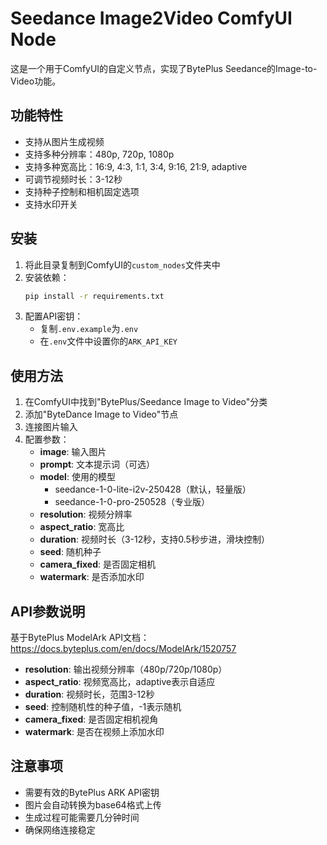 # Seedance Image2Video ComfyUI Node

这是一个用于ComfyUI的自定义节点，实现了BytePlus Seedance的Image-to-Video功能。

## 功能特性

- 支持从图片生成视频
- 支持多种分辨率：480p, 720p, 1080p
- 支持多种宽高比：16:9, 4:3, 1:1, 3:4, 9:16, 21:9, adaptive
- 可调节视频时长：3-12秒
- 支持种子控制和相机固定选项
- 支持水印开关

## 安装

1. 将此目录复制到ComfyUI的`custom_nodes`文件夹中
2. 安装依赖：
   ```bash
   pip install -r requirements.txt
   ```
3. 配置API密钥：
   - 复制`.env.example`为`.env`
   - 在`.env`文件中设置你的`ARK_API_KEY`

## 使用方法

1. 在ComfyUI中找到"BytePlus/Seedance Image to Video"分类
2. 添加"ByteDance Image to Video"节点
3. 连接图片输入
4. 配置参数：
   - **image**: 输入图片
   - **prompt**: 文本提示词（可选）
   - **model**: 使用的模型
     - seedance-1-0-lite-i2v-250428（默认，轻量版）
     - seedance-1-0-pro-250528（专业版）
   - **resolution**: 视频分辨率
   - **aspect_ratio**: 宽高比
   - **duration**: 视频时长（3-12秒，支持0.5秒步进，滑块控制）
   - **seed**: 随机种子
   - **camera_fixed**: 是否固定相机
   - **watermark**: 是否添加水印

## API参数说明

基于BytePlus ModelArk API文档：https://docs.byteplus.com/en/docs/ModelArk/1520757

- **resolution**: 输出视频分辨率（480p/720p/1080p）
- **aspect_ratio**: 视频宽高比，adaptive表示自适应
- **duration**: 视频时长，范围3-12秒
- **seed**: 控制随机性的种子值，-1表示随机
- **camera_fixed**: 是否固定相机视角
- **watermark**: 是否在视频上添加水印

## 注意事项

- 需要有效的BytePlus ARK API密钥
- 图片会自动转换为base64格式上传
- 生成过程可能需要几分钟时间
- 确保网络连接稳定